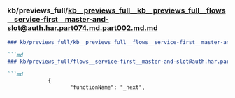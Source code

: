 ### kb/previews_full/kb__previews_full__kb__previews_full__flows__service-first__master-and-slot@auth.har.part074.md.part002.md.md

```md
### kb/previews_full/kb__previews_full__flows__service-first__master-and-slot@auth.har.part074.md.part002.md

```md
### kb/previews_full/flows__service-first__master-and-slot@auth.har.part074.md (part 002)

```md
             {
                    "functionName": "_next",
         
```

```

```

```
